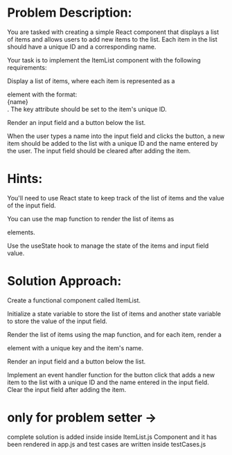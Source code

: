 # Problem Description:

You are tasked with creating a simple React component that displays a list of items and allows users to add new items to the list. Each item in the list should have a unique ID and a corresponding name.

Your task is to implement the ItemList component with the following requirements:

Display a list of items, where each item is represented as a <div> element with the format: <div key={id}>{name}</div>. The key attribute should be set to the item's unique ID.

Render an input field and a button below the list.

When the user types a name into the input field and clicks the button, a new item should be added to the list with a unique ID and the name entered by the user. The input field should be cleared after adding the item.

# Hints:

You'll need to use React state to keep track of the list of items and the value of the input field.

You can use the map function to render the list of items as <div> elements.

Use the useState hook to manage the state of the items and input field value.

# Solution Approach:

Create a functional component called ItemList.

Initialize a state variable to store the list of items and another state variable to store the value of the input field.

Render the list of items using the map function, and for each item, render a <div> element with a unique key and the item's name.

Render an input field and a button below the list.

Implement an event handler function for the button click that adds a new item to the list with a unique ID and the name entered in the input field. Clear the input field after adding the item.

# only for problem setter ->

complete solution is added inside inside ItemList.js Component and it has been rendered in app.js and test cases are written inside testCases.js

